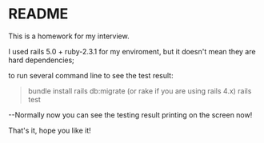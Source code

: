 # README

This is a homework for my interview.

I used rails 5.0 + ruby-2.3.1 for my enviroment, but it doesn't mean they are hard dependencies;

to run several command line to see the test result:

>bundle install
>rails db:migrate  (or rake if you are using rails 4.x)
>rails test

--Normally now you can see the testing result printing on the screen now!

That's it, hope you like it!


